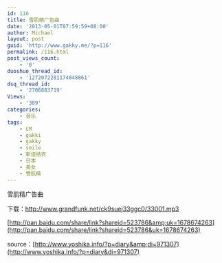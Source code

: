 ```yaml
---
id: 116
title: 雪肌精广告曲
date: '2013-05-01T07:59:59+08:00'
author: Michael
layout: post
guid: 'http://www.gakky.me/?p=116'
permalink: /116.html
post_views_count:
    - '0'
duoshuo_thread_id:
    - '1272072281174048861'
dsq_thread_id:
    - '2706883719'
Views:
    - '309'
categories:
    - 音乐
tags:
    - CM
    - gakki
    - gakky
    - smile
    - 新垣结衣
    - 日本
    - 美女
    - 雪肌精
---
```


<div class="audio_player"><div id="__ddMplayer_018b24ee-84cb-4dee-93b3-db88979bdd2b"></div><script type="text/javascript">window.ddMplayer.init({id: "7bf3f370-b227-11e2-a5c1-d4ae52a7bec4",src:"http://a.srcdd.com/farm1/164/DDA63CC75CB527DEDC6116866DC2A3A4.mp3",name:"雪肌精广告曲",artist: "yoshika",container: "__ddMplayer_018b24ee-84cb-4dee-93b3-db88979bdd2b",musicId: 107036});</script>

</div>雪肌精广告曲

下载：[](http://www.grandfunk.net/ck9suej33ggc0/33001.mp3)<http://www.grandfunk.net/ck9suej33ggc0/33001.mp3>

[](http://www.grandfunk.net/ck9suej33ggc0/33001.mp3)

[http://pan.baidu.com/share/link?shareid=523786&amp;uk=1678674263](http://pan.baidu.com/share/link?shareid=523786&uk=1678674263)

 source：[](http://www.yoshika.info/?p=diary&amp;di=971307)[http://www.yoshika.info/?p=diary&amp;di=971307](http://www.yoshika.info/?p=diary&di=971307)